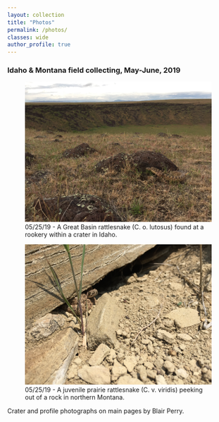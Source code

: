 ```yaml
---
layout: collection
title: "Photos"
permalink: /photos/
classes: wide
author_profile: true
---
```


### Idaho & Montana field collecting, May-June, 2019

<figure class="half">
    <a href="/images/craterlutosus.jpg"><img src="/images/craterlutosus.jpg"></a>
    <figcaption>05/25/19 - A Great Basin rattlesnake (C. o. lutosus) found at a rookery within a crater in Idaho.</figcaption>
</figure>
<figure class="half">
    <a href="/images/westkneeviridis.jpg"><img src="/images/westkneeviridis.jpg"></a>
    <figcaption>05/25/19 - A juvenile prairie rattlesnake (C. v. viridis) peeking out of a rock in northern Montana.</figcaption>
</figure>

  
  Crater and profile photographs on main pages by Blair Perry.
